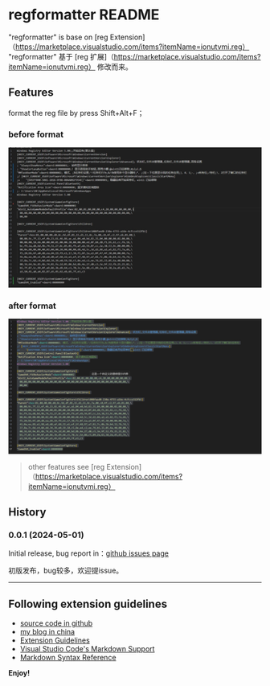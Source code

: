 # regformatter README

"regformatter" is base on [reg Extension]（https://marketplace.visualstudio.com/items?itemName=ionutvmi.reg）
"regformatter" 基于  [reg 扩展]（https://marketplace.visualstudio.com/items?itemName=ionutvmi.reg） 修改而来。


## Features

format the reg file by press Shift+Alt+F；

### before format
![before](screenshots/before.png)

### after format
![after](screenshots/after.png)

> other features see [reg Extension]（https://marketplace.visualstudio.com/items?itemName=ionutvmi.reg）

## History

### 0.0.1 (2024-05-01)

Initial release, bug report in：[github issues page](https://github.com/charygao/regformatter-vscode/issues)

初版发布，bug较多，欢迎提issue。

---

## Following extension guidelines
* [source code in github](https://github.com/charygao/regformatter-vscode/)
* [my blog in china](https://www.cnblogs.com/Chary)
* [Extension Guidelines](https://code.visualstudio.com/api/references/extension-guidelines)
* [Visual Studio Code's Markdown Support](http://code.visualstudio.com/docs/languages/markdown)
* [Markdown Syntax Reference](https://help.github.com/articles/markdown-basics/)

**Enjoy!**

